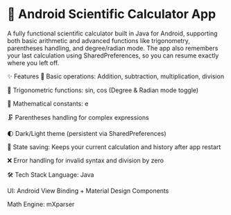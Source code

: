 
# 📱 Android Scientific Calculator App

A fully functional scientific calculator built in Java for Android, supporting both basic arithmetic and advanced functions like trigonometry, parentheses handling, and degree/radian mode.
The app also remembers your last calculation using SharedPreferences, so you can resume exactly where you left off.

✨ Features
🔢 Basic operations: Addition, subtraction, multiplication, division

📐 Trigonometric functions: sin, cos (Degree & Radian mode toggle)

🧮 Mathematical constants: e

🗜 Parentheses handling for complex expressions

🌓 Dark/Light theme (persistent via SharedPreferences)

💾 State saving: Keeps your current calculation and history after app restart

❌ Error handling for invalid syntax and division by zero

🛠 Tech Stack
Language: Java

UI: Android View Binding + Material Design Components

Math Engine: mXparser
